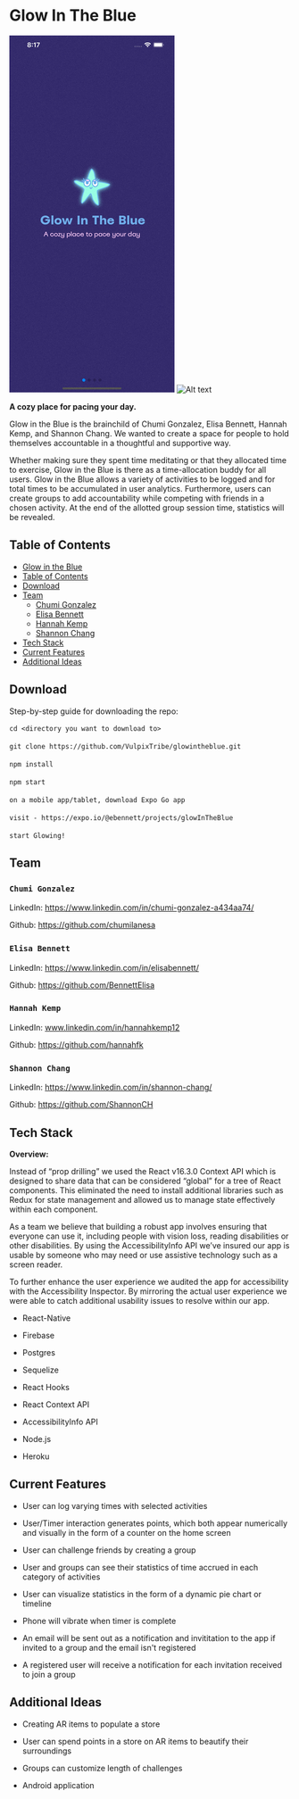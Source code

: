<!-- @format -->

# Glow In The Blue

![Alt text](./gifs/Onboarding.gif) ![Alt text](./gifs/Timer.gif)

**A cozy place for pacing your day.**

Glow in the Blue is the brainchild of Chumi Gonzalez, Elisa Bennett, Hannah Kemp, and Shannon Chang. We wanted to create a space for people to hold themselves accountable in a thoughtful and supportive way.

Whether making sure they spent time meditating or that they allocated time to exercise, Glow in the Blue is there as a time-allocation buddy for all users. Glow in the Blue allows a variety of activities to be logged and for total times to be accumulated in user analytics. Furthermore, users can create groups to add accountability while competing with friends in a chosen activity. At the end of the allotted group session time, statistics will be revealed.

## Table of Contents

- [Glow in the Blue](https://glowintheblue.herokuapp.com/)
- [Table of Contents](#table-of-contents)
- [Download](#download)
- [Team](#team)
  - [Chumi Gonzalez](#chumi-gonzalez)
  - [Elisa Bennett](#elisa-bennett)
  - [Hannah Kemp](#hannah-kemp)
  - [Shannon Chang](#shannon-chang)
- [Tech Stack](#tech-stack)
- [Current Features](#current-features)
- [Additional Ideas](#additional-ideas)

## Download

Step-by-step guide for downloading the repo:

```
cd <directory you want to download to>

git clone https://github.com/VulpixTribe/glowintheblue.git

npm install

npm start

on a mobile app/tablet, download Expo Go app

visit - https://expo.io/@ebennett/projects/glowInTheBlue

start Glowing!
```

## Team

### `Chumi Gonzalez`

LinkedIn: https://www.linkedin.com/in/chumi-gonzalez-a434aa74/

Github: https://github.com/chumilanesa

### `Elisa Bennett`

LinkedIn: https://www.linkedin.com/in/elisabennett/

Github: https://github.com/BennettElisa

### `Hannah Kemp`

LinkedIn: www.linkedin.com/in/hannahkemp12

Github: https://github.com/hannahfk

### `Shannon Chang`

LinkedIn: https://www.linkedin.com/in/shannon-chang/

Github: https://github.com/ShannonCH

## Tech Stack

**Overview:**

Instead of “prop drilling” we used the React v16.3.0 Context API which is designed to share data that can be considered “global” for a tree of React components. This eliminated the need to install additional libraries such as Redux for state management and allowed us to manage state effectively within each component.

As a team we believe that building a robust app involves ensuring that everyone can use it, including people with vision loss, reading disabilities or other disabilities. By using the AccessibilityInfo API we’ve insured our app is usable by someone who may need or use assistive technology such as a screen reader.

To further enhance the user experience we audited the app for accessibility with the Accessibility Inspector. By mirroring the actual user experience we were able to catch additional usability issues to resolve within our app.

- React-Native

- Firebase

- Postgres

- Sequelize

- React Hooks

- React Context API

- AccessibilityInfo API

- Node.js

- Heroku

## Current Features

- User can log varying times with selected activities

- User/Timer interaction generates points, which both appear numerically and visually in the form of a counter on the home screen

- User can challenge friends by creating a group

- User and groups can see their statistics of time accrued in each category of activities

- User can visualize statistics in the form of a dynamic pie chart or timeline

- Phone will vibrate when timer is complete

- An email will be sent out as a notification and invititation to the app if invited to a group and the email isn't registered

- A registered user will receive a notification for each invitation received to join a group

## Additional Ideas

- Creating AR items to populate a store

- User can spend points in a store on AR items to beautify their surroundings

- Groups can customize length of challenges

- Android application
